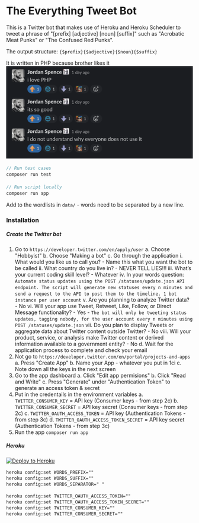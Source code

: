 # The Everything Tweet Bot

This is a Twitter bot that makes use of Heroku and Heroku Scheduler to tweet a phrase of "[prefix] [adjective] [noun] [suffix]" such as "Acrobatic Meat Punks" or "The Confused Red Punks".

The output structure: `{$prefix}{$adjective}{$noun}{$suffix}`

It is written in PHP because brother likes it
![/jordan.png](/jordan.png)

```php
// Run test cases
composer run test

// Run script locally
composer run app
```

Add to the wordlists in `data/` - words need to be separated by a new line.

### Installation

##### Create the Twitter bot

1. Go to `https://developer.twitter.com/en/apply/user`
    a. Choose "Hobbyist"
    b. Choose "Making a bot"
    c. Go through the application
        i. What would you like us to call you? - Name this what you want the bot to be called
        ii. What country do you live in? - NEVER TELL LIES!!!
        iii. What’s your current coding skill level? - Whatever
        iv. In your words question: `Automate status updates using the POST /statuses/update.json API endpoint. The script will generate new statuses every n minutes and send a request to the API to post them to the timeline. 1 bot instance per user account`
        v. Are you planning to analyze Twitter data? - No
        vi. Will your app use Tweet, Retweet, Like, Follow, or Direct Message functionality? - Yes - `The bot will only be tweeting status updates, tagging nobody, for the user account every n minutes using POST /statuses/update.json`
        vii. Do you plan to display Tweets or aggregate data about Twitter content outside Twitter? - No
        viii. Will your product, service, or analysis make Twitter content or derived information available to a government entity? - No
    d. Wait for the application process to complete and check your email
2. Not go to `https://developer.twitter.com/en/portal/projects-and-apps`
    a. Press "Create App"
    b. Name your App - whatever you put in 1ci
    c. Note down all the keys in the next screen
3. Go to the app dashboard
    a. Click "Edit app permisions"
    b. Click "Read and Write"
    c. Press "Generate" under "Authentication Token" to generate an access token & secret
4. Put in the credentails in the environment variables
    a. `TWITTER_CONSUMER_KEY` = API key (Consumer keys - from step 2c)
    b. `TWITTER_CONSUMER_SECRET` =  API key secret (Consumer keys - from step 2c)
    c. `TWITTER_OAUTH_ACCESS_TOKEN` = API key (Authentication Tokens - from step 3c)
    d. `TWITTER_OAUTH_ACCESS_TOKEN_SECRET` = API key secret (Authentication Tokens - from step 3c)
5. Run the app `composer run app`

##### Heroku

[![Deploy to Heroku](https://www.herokucdn.com/deploy/button.svg)](https://dashboard.heroku.com/new?template=https%3A%2F%2Fgithub.com%2F409H%2FTheEverthingTweetBot)

```
heroku config:set WORDS_PREFIX=""
heroku config:set WORDS_SUFFIX=""
heroku config:set WORDS_SEPARATOR=" "

heroku config:set TWITTER_OAUTH_ACCESS_TOKEN=""
heroku config:set TWITTER_OAUTH_ACCESS_TOKEN_SECRET=""
heroku config:set TWITTER_CONSUMER_KEY=""
heroku config:set TWITTER_CONSUMER_SECRET=""
```